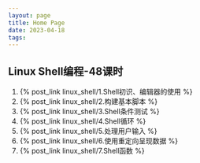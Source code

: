 ```yaml
---
layout: page
title: Home Page
date: 2023-04-18
tags: 
---
```


## Linux Shell编程-48课时

1. {% post_link linux_shell/1.Shell初识、编辑器的使用 %}  
1. {% post_link linux_shell/2.构建基本脚本 %}  
1. {% post_link linux_shell/3.Shell条件测试 %}  
1. {% post_link linux_shell/4.Shell循环 %}  
1. {% post_link linux_shell/5.处理用户输入 %}  
1. {% post_link linux_shell/6.使用重定向呈现数据 %}  
1. {% post_link linux_shell/7.Shell函数 %}  

